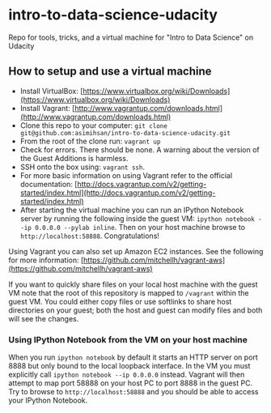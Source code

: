 # intro-to-data-science-udacity

Repo for tools, tricks, and a virtual machine for "Intro to Data
Science" on Udacity

## How to setup and use a virtual machine

-   Install VirtualBox: [https://www.virtualbox.org/wiki/Downloads](https://www.virtualbox.org/wiki/Downloads)
-   Install Vagrant: [http://www.vagrantup.com/downloads.html](http://www.vagrantup.com/downloads.html)
-   Clone this repo to your computer: `git clone git@github.com:asimihsan/intro-to-data-science-udacity.git`
-   From the root of the clone run: `vagrant up`
-   Check for errors. There should be none. A warning about the version
    of the Guest Additions is harmless.
-   SSH onto the box using: `vagrant ssh`.
-   For more basic information on using Vagrant refer to the official
    documentation: [http://docs.vagrantup.com/v2/getting-started/index.html](http://docs.vagrantup.com/v2/getting-started/index.html)
-   After starting the virtual machine you can run an IPython Notebook
    server by running the following inside the guest VM: `ipython
    notebook --ip 0.0.0.0 --pylab inline`. Then on your host machine
    browse to `http://localhost:58888`. Congratulations!

Using Vagrant you can also set up Amazon EC2 instances. See the 
following for more information: [https://github.com/mitchellh/vagrant-aws](https://github.com/mitchellh/vagrant-aws)

If you want to quickly share files on your local host machine with the
guest VM note that the root of this repository is mapped to `/vagrant`
within the guest VM. You could either copy files or use softlinks to
share host directories on your guest; both the host and guest can modify
files and both will see the changes.

### Using IPython Notebook from the VM on your host machine

When you run `ipython notebook` by default it starts an HTTP server on
port 8888 but only bound to the local loopback interface. In the VM you
must explicitly call `ipython notebook --ip 0.0.0.0` instead. Vagrant
will then attempt to map port 58888 on your host PC to port 8888 in the
guest PC. Try to browse to `http://localhost:58888` and you should be
able to access your IPython Notebook.
